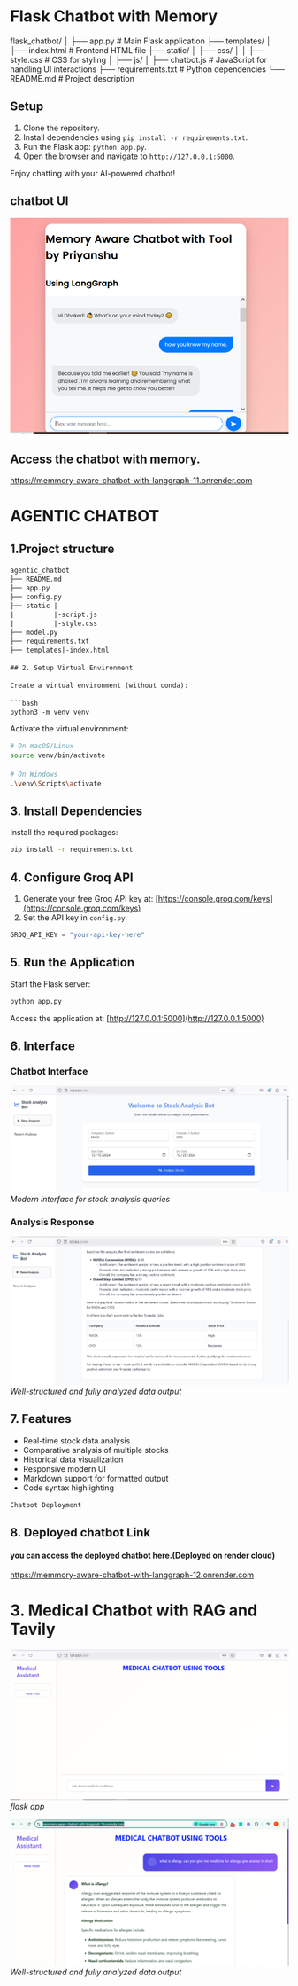 # Flask Chatbot with Memory
flask_chatbot/
│
├── app.py                 # Main Flask application
├── templates/
│   ├── index.html         # Frontend HTML file
├── static/
│   ├── css/
│   │   ├── style.css      # CSS for styling
│   ├── js/
│       ├── chatbot.js     # JavaScript for handling UI interactions
├── requirements.txt       # Python dependencies
└── README.md              # Project description

## Setup

1. Clone the repository.
2. Install dependencies using `pip install -r requirements.txt`.
3. Run the Flask app: `python app.py`.
4. Open the browser and navigate to `http://127.0.0.1:5000`.

Enjoy chatting with your AI-powered chatbot!


## chatbot UI

![As we can see that chatbot is using memory](image.png)

## Access the chatbot with memory.

https://memmory-aware-chatbot-with-langgraph-11.onrender.com

# AGENTIC CHATBOT

## 1.Project structure

```
agentic_chatbot
├── README.md
├── app.py
├── config.py
├── static-|
|          |-script.js
|          |-style.css
├── model.py
├── requirements.txt
├── templates|-index.html

## 2. Setup Virtual Environment

Create a virtual environment (without conda):

```bash
python3 -m venv venv
```

Activate the virtual environment:

```bash
# On macOS/Linux
source venv/bin/activate

# On Windows
.\venv\Scripts\activate
```

## 3. Install Dependencies

Install the required packages:

```bash
pip install -r requirements.txt
```

## 4. Configure Groq API

1. Generate your free Groq API key at: [https://console.groq.com/keys](https://console.groq.com/keys)
2. Set the API key in `config.py`:
```python
GROQ_API_KEY = "your-api-key-here"
```

## 5. Run the Application

Start the Flask server:

```bash
python app.py
```

Access the application at: [http://127.0.0.1:5000](http://127.0.0.1:5000)

## 6. Interface

### Chatbot Interface
![CHATBOT UI](./image-2.png)
*Modern interface for stock analysis queries*

### Analysis Response
![Analysis Response](./image-1.png)
*Well-structured and fully analyzed data output*

## 7. Features

- Real-time stock data analysis
- Comparative analysis of multiple stocks
- Historical data visualization
- Responsive modern UI
- Markdown support for formatted output
- Code syntax highlighting

```bash
Chatbot Deployment
```

## 8. Deployed chatbot Link

#### you can access the deployed chatbot here.(Deployed on render cloud)
https://memmory-aware-chatbot-with-langgraph-12.onrender.com


# 3. Medical Chatbot with RAG and Tavily

![Chatbot UI](image-3.png)
*flask app*

![Chatbot Response UI](image-4.png)
*Well-structured and fully analyzed data output*